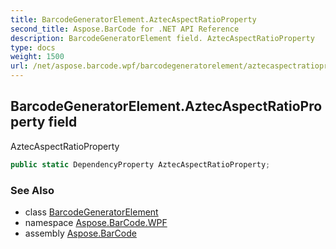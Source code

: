 ```yaml
---
title: BarcodeGeneratorElement.AztecAspectRatioProperty
second_title: Aspose.BarCode for .NET API Reference
description: BarcodeGeneratorElement field. AztecAspectRatioProperty
type: docs
weight: 1500
url: /net/aspose.barcode.wpf/barcodegeneratorelement/aztecaspectratioproperty/
---
```

## BarcodeGeneratorElement.AztecAspectRatioProperty field

AztecAspectRatioProperty

```csharp
public static DependencyProperty AztecAspectRatioProperty;
```

### See Also

* class [BarcodeGeneratorElement](../)
* namespace [Aspose.BarCode.WPF](../../../aspose.barcode.wpf/)
* assembly [Aspose.BarCode](../../../)


